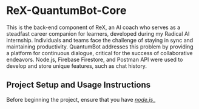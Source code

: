 # ReX-QuantumBot-Core
This is the back-end component of ReX, an AI coach who serves as a steadfast career companion for learners, developed during my Radical AI internship. Individuals and teams face the challenge of staying in sync and maintaining productivity. QuantumBot addresses this problem by providing a platform for continuous dialogue, critical for the success of collaborative endeavors. Node.js, Firebase Firestore, and Postman API were used to develop and store unique features, such as chat history. 

## Project Setup and Usage Instructions 
Before beginning the project, ensure that you have [_node.js__](https://nodejs.org/en) 
